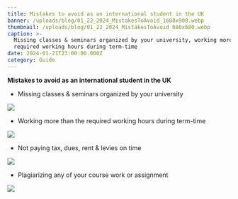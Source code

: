 ```yaml
---
title: Mistakes to avoid as an international student in the UK
banner: /uploads/blog/01_22_2024_MistakesToAvoid_1600x900.webp
thumbnail: /uploads/blog/01_22_2024_MistakesToAvoid_680x680.webp
caption: >-
  Missing classes & seminars organized by your university, working more than the
  required working hours during term-time
date: 2024-01-21T23:00:00.000Z
category: Guide
---
```


**Mistakes to avoid as an international student in the UK**

* Missing classes & seminars organized by your university

![](/uploads/blog/01_22_2024_MistakesToAvoid_680x680_1.webp)

* Working more than the required working hours during term-time

![](/uploads/blog/01_22_2024_MistakesToAvoid_680x680_2.webp)

* Not paying tax, dues, rent & levies on time

![](/uploads/blog/01_22_2024_MistakesToAvoid_680x680_3.webp)

* Plagiarizing any of your course work or assignment

![](/uploads/blog/01_22_2024_MistakesToAvoid_680x680_4.webp)
